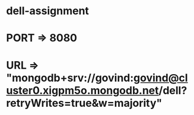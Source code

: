 # dell-assignment

# PORT => 8080
# URL  => "mongodb+srv://govind:govind@cluster0.xigpm5o.mongodb.net/dell?retryWrites=true&w=majority"
